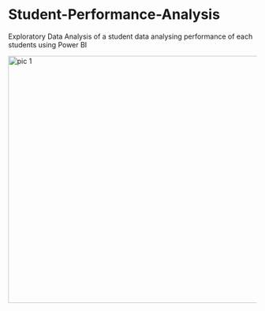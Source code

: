 # Student-Performance-Analysis
Exploratory Data Analysis of a student data analysing performance of each students using Power BI


<img width="890" height="501" alt="pic 1" src="https://github.com/user-attachments/assets/f07ea8bb-6c36-431f-9551-5ee33c7859e4" />

